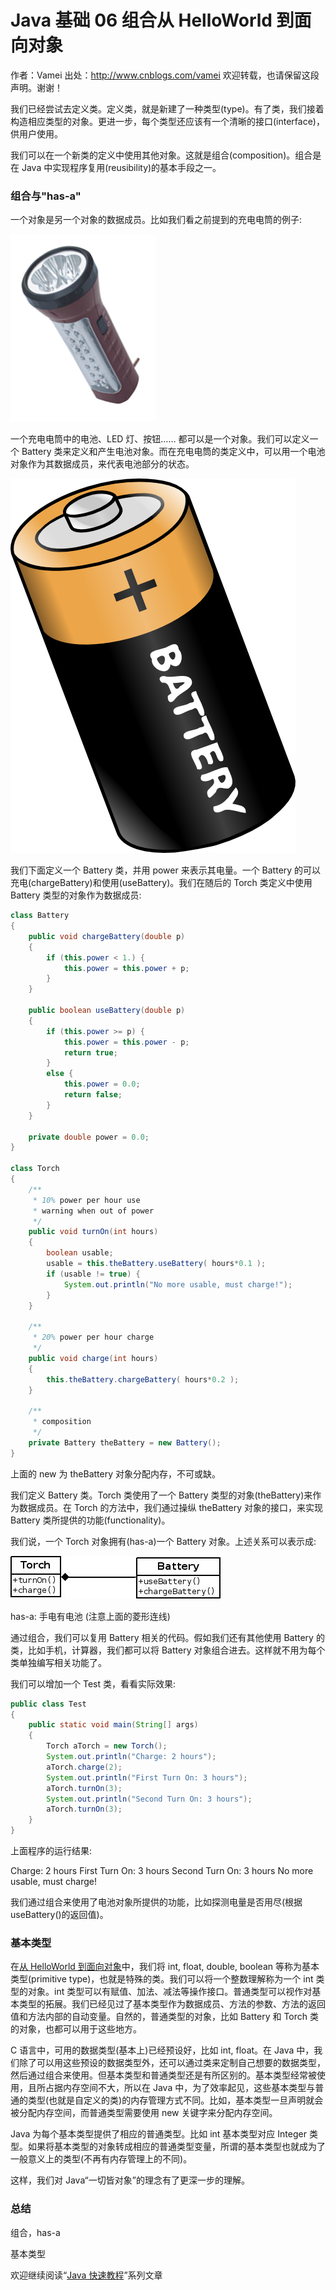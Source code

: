 # Java 基础 06 组合从 HelloWorld 到面向对象

作者：Vamei 出处：http://www.cnblogs.com/vamei 欢迎转载，也请保留这段声明。谢谢！

我们已经尝试去定义类。定义类，就是新建了一种类型(type)。有了类，我们接着构造相应类型的对象。更进一步，每个类型还应该有一个清晰的接口(interface)，供用户使用。

我们可以在一个新类的定义中使用其他对象。这就是组合(composition)。组合是在 Java 中实现程序复用(reusibility)的基本手段之一。

### 组合与"has-a"

一个对象是另一个对象的数据成员。比如我们看之前提到的充电电筒的例子:

![](img/25f915527eadc76f24e9cf65f3007f00.jpg)

一个充电电筒中的电池、LED 灯、按钮…… 都可以是一个对象。我们可以定义一个 Battery 类来定义和产生电池对象。而在充电电筒的类定义中，可以用一个电池对象作为其数据成员，来代表电池部分的状态。

![](img/468293c4690fe22fa879821016810106.jpg)

我们下面定义一个 Battery 类，并用 power 来表示其电量。一个 Battery 的可以充电(chargeBattery)和使用(useBattery)。我们在随后的 Torch 类定义中使用 Battery 类型的对象作为数据成员:

```java
class Battery 
{
    public void chargeBattery(double p)
    {
        if (this.power < 1.) {
            this.power = this.power + p;
        }
    }

    public boolean useBattery(double p)
    {
        if (this.power >= p) {
            this.power = this.power - p;
            return true;
        }
        else {
            this.power = 0.0;
            return false;
        }
    }

    private double power = 0.0;
}

class Torch
{
    /** 
     * 10% power per hour use
     * warning when out of power
     */
    public void turnOn(int hours)
    {
        boolean usable;
        usable = this.theBattery.useBattery( hours*0.1 );
        if (usable != true) {
            System.out.println("No more usable, must charge!");
        }
    }

    /**
     * 20% power per hour charge
     */
    public void charge(int hours)
    {
        this.theBattery.chargeBattery( hours*0.2 );
    }

    /**
     * composition
     */
    private Battery theBattery = new Battery();
}
```

上面的 new 为 theBattery 对象分配内存，不可或缺。

我们定义 Battery 类。Torch 类使用了一个 Battery 类型的对象(theBattery)来作为数据成员。在 Torch 的方法中，我们通过操纵 theBattery 对象的接口，来实现 Battery 类所提供的功能(functionality)。

我们说，一个 Torch 对象拥有(has-a)一个 Battery 对象。上述关系可以表示成:

![](img/7abeee749933ef9868dc615e0da8e5d1.jpg)

has-a: 手电有电池 (注意上面的菱形连线)

通过组合，我们可以复用 Battery 相关的代码。假如我们还有其他使用 Battery 的类，比如手机，计算器，我们都可以将 Battery 对象组合进去。这样就不用为每个类单独编写相关功能了。

我们可以增加一个 Test 类，看看实际效果:

```java
public class Test
{
    public static void main(String[] args)
    {
        Torch aTorch = new Torch();
        System.out.println("Charge: 2 hours");
        aTorch.charge(2);
        System.out.println("First Turn On: 3 hours");
        aTorch.turnOn(3);
        System.out.println("Second Turn On: 3 hours");
        aTorch.turnOn(3);
    }
}
```

上面程序的运行结果:

Charge: 2 hours
First Turn On: 3 hours
Second Turn On: 3 hours
No more usable, must charge!

我们通过组合来使用了电池对象所提供的功能，比如探测电量是否用尽(根据 useBattery()的返回值)。

### 基本类型

在[从 HelloWorld 到面向对象](http://www.cnblogs.com/vamei/archive/2013/03/14/2958654.html)中，我们将 int, float, double, boolean 等称为基本类型(primitive type)，也就是特殊的类。我们可以将一个整数理解称为一个 int 类型的对象。int 类型可以有赋值、加法、减法等操作接口。普通类型可以视作对基本类型的拓展。我们已经见过了基本类型作为数据成员、方法的参数、方法的返回值和方法内部的自动变量。自然的，普通类型的对象，比如 Battery 和 Torch 类的对象，也都可以用于这些地方。

C 语言中，可用的数据类型(基本上)已经预设好，比如 int, float。在 Java 中，我们除了可以用这些预设的数据类型外，还可以通过类来定制自己想要的数据类型，然后通过组合来使用。但基本类型和普通类型还是有所区别的。基本类型经常被使用，且所占据内存空间不大，所以在 Java 中，为了效率起见，这些基本类型与普通的类型(也就是自定义的类)的内存管理方式不同。比如，基本类型一旦声明就会被分配内存空间，而普通类型需要使用 new 关键字来分配内存空间。

Java 为每个基本类型提供了相应的普通类型。比如 int 基本类型对应 Integer 类型。如果将基本类型的对象转成相应的普通类型变量，所谓的基本类型也就成为了一般意义上的类型(不再有内存管理上的不同)。

这样，我们对 Java“一切皆对象”的理念有了更深一步的理解。

### 总结

组合，has-a

基本类型

欢迎继续阅读“[Java 快速教程](http://www.cnblogs.com/vamei/archive/2013/03/31/2991531.html)”系列文章